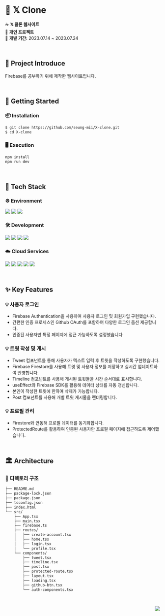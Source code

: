 # 🎨 𝕏 Clone 
☕️ **𝕏 클론 웹사이트**  
🔹 **개인 프로젝트**  
📅 **개발 기간:** 2023.07.14 ~ 2023.07.24  

<br/>

## 📝 Project Introduce
Firebase를 공부하기 위해 제작한 웹사이트입니다.

<br/>

## 🚀 Getting Started
### 📦 Installation  
```bash
$ git clone https://github.com/seung-mii/X-clone.git
$ cd X-clone
```


### 🖥 Execution
``` bash
npm install
npm run dev
```

<br/>

## 🔧 Tech Stack
### ⚙️ Environment  
<p align="left">
  <img src="https://img.shields.io/badge/Visual%20Studio%20Code-007ACC?style=for-the-badge&logo=visualstudiocode&logoColor=white">
  <img src="https://img.shields.io/badge/GitHub-181717?style=for-the-badge&logo=github&logoColor=white">
  <img src="https://img.shields.io/badge/Git-F05032?style=for-the-badge&logo=git&logoColor=white">
</p>

### 🛠️ Development  
<p align="left">
  <img src="https://img.shields.io/badge/React-61DAFB?style=for-the-badge&logo=react&logoColor=black">
  <img src="https://img.shields.io/badge/TypeScript-3178C6?style=for-the-badge&logo=typescript&logoColor=white">
  <img src="https://img.shields.io/badge/NoSQL-008000?style=for-the-badge&logo=mongodb&logoColor=white">
  <img src="https://img.shields.io/badge/Vite-646CFF?style=for-the-badge&logo=vite&logoColor=white">
</p>

### ☁️ Cloud Services  
<p align="left">
  <img src="https://img.shields.io/badge/Firebase-FFCA28?style=for-the-badge&logo=firebase&logoColor=black">
  <img src="https://img.shields.io/badge/Cloud Firestore-FFA000?style=for-the-badge&logo=firebase&logoColor=black">
  <img src="https://img.shields.io/badge/Authentication-FF6F00?style=for-the-badge&logo=firebase&logoColor=white">
  <img src="https://img.shields.io/badge/Hosting-FF7043?style=for-the-badge&logo=firebase&logoColor=white">
  <img src="https://img.shields.io/badge/Cloud Storage-4DB6AC?style=for-the-badge&logo=googlecloud&logoColor=white">
</p>



<br/>


## ✨ Key Features
### 💡 사용자 로그인
- Firebase Authentication을 사용하여 사용자 로그인 및 회원가입 구현했습니다.
- 간편한 인증 프로세스인 Github OAuth를 포함하여 다양한 로그인 옵션 제공합니다.
- 인증된 사용자만 특정 페이지에 접근 가능하도록 설정했습니다


### 💡 트윗 작성 및 게시
- Tweet 컴포넌트를 통해 사용자가 텍스트 입력 후 트윗을 작성하도록 구현했습니다.
- Firebase Firestore를 사용해 트윗 및 사용자 정보를 저장하고 실시간 업데이트하여 반영합니다.
- Timeline 컴포넌트를 사용해 게시된 트윗들을 시간 순서대로 표시합니다.
- useEffect와 Firebase SDK를 활용해 데이터 상태를 자동 갱신합니다.
- 본인이 작성한 트윗에 한하여 삭제가 가능합니다.
- Post 컴포넌트를 사용해 개별 트윗 게시물을 렌더링합니다.


### 💡 프로필 관리
- Firestore와 연동해 프로필 데이터를 동기화합니다.
- ProtectedRoute를 활용하여 인증된 사용자만 프로필 페이지에 접근하도록 제어했습니다.


<br/>


## 🏛️ Architecture
### 📂 디렉토리 구조
```bash
├── README.md
├── package-lock.json
├── package.json
├── tsconfig.json
├── index.html
└── src/
    ├── App.tsx
    ├── main.tsx
    ├── firebase.ts
    ├── routes/
    │   ├── create-account.tsx
    │   ├── home.tsx
    │   ├── login.tsx
    │   └── profile.tsx
    └── components/
        ├── tweet.tsx
        ├── timeline.tsx
        ├── post.tsx
        ├── protected-route.tsx
        ├── layout.tsx
        ├── loading.tsx
        ├── github-btn.tsx
        └── auth-components.tsx

```

<br/>

<p align="right">
  <a href="https://github.com/seung-mii/x-clone/tree/main">
    <img src="https://hits.seeyoufarm.com/api/count/incr/badge.svg?url=https%3A%2F%2Fgithub.com%2Fseung-mii%2Fx-clone&count_bg=%23748DA6&title_bg=%23555555&icon=&icon_color=%23E7E7E7&title=hits&edge_flat=false">
  </a>
</p>
